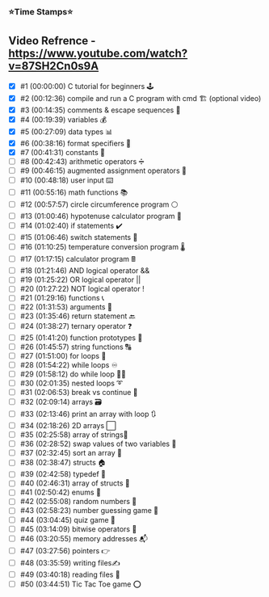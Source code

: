 ### ⭐️Time Stamps⭐️

## Video Refrence - https://www.youtube.com/watch?v=87SH2Cn0s9A

- [X] #1   (00:00:00) C tutorial for beginners 🕹️
- [X] #2   (00:12:36) compile and run a C program with cmd 🏗️ (optional video)
- [X] #3   (00:14:35) comments & escape sequences 💬
- [X] #4   (00:19:39) variables 💰
- [X] #5   (00:27:09) data types 📊
- [X] #6   (00:38:16) format specifiers 🔧
- [X] #7   (00:41:31) constants 🚫
- [ ] #8   (00:42:43) arithmetic operators ➗
- [ ] #9   (00:46:15) augmented assignment operators 🧮
- [ ] #10 (00:48:18) user input ⌨️
- [ ] #11 (00:55:16) math functions 📚
- [ ] #12 (00:57:57) circle circumference program ⚪
- [ ] #13 (01:00:46) hypotenuse calculator program 📐
- [ ] #14 (01:02:40) if statements ✔️
- [ ] #15 (01:06:46) switch statements 🔽
- [ ] #16 (01:10:25) temperature conversion program 🌡️
- [ ] #17 (01:17:15) calculator program 🖩
- [ ] #18 (01:21:46) AND logical operator &&
- [ ] #19 (01:25:22) OR logical operator ||
- [ ] #20 (01:27:22) NOT logical operator !
- [ ] #21 (01:29:16) functions 📞
- [ ] #22 (01:31:53) arguments 📧
- [ ] #23 (01:35:46) return statement 🔙
- [ ] #24 (01:38:27) ternary operator ❓
- [ ] #25 (01:41:20) function prototypes 🤖
- [ ] #26 (01:45:57) string functions 🔠
- [ ] #27 (01:51:00) for loops 🔁
- [ ] #28 (01:54:22) while loops ♾️
- [ ] #29 (01:58:12) do while loop 🤸‍♂️
- [ ] #30 (02:01:35) nested loops ➰
- [ ] #31 (02:06:53) break vs continue 🥊
- [ ] #32 (02:09:14) arrays 🗃️
- [ ] #33 (02:13:46) print an array with loop 🔃
- [ ] #34 (02:18:26) 2D arrays ⬜
- [ ] #35 (02:25:58) array of strings🧵
- [ ] #36 (02:28:52) swap values of two variables 🥤
- [ ] #37 (02:32:45) sort an array 💱
- [ ] #38 (02:38:47) structs 🏠
- [ ] #39 (02:42:58) typedef 📛
- [ ] #40 (02:46:31) array of structs 🏫
- [ ] #41 (02:50:42) enums 📅
- [ ] #42 (02:55:08) random numbers 🎲
- [ ] #43 (02:58:23) number guessing game 🔢
- [ ] #44 (03:04:45) quiz game 💯
- [ ] #45 (03:14:09) bitwise operators 🔣
- [ ] #46 (03:20:55) memory addresses 📬
- [ ] #47 (03:27:56) pointers 👉
- [ ] #48 (03:35:59) writing files✍️
- [ ] #49 (03:40:18) reading files 🔎
- [ ] #50 (03:44:51) Tic Tac Toe game ⭕